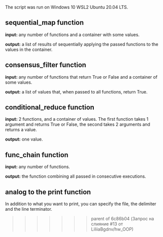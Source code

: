 
The script was run on Windows 10 WSL2 Ubuntu 20.04 LTS.

## sequential_map function 
**input:** any number of functions and a container with some values. 

**output:** a list of results of sequentially applying the passed functions to the values in the container. 

## consensus_filter function 
**input:** any number of functions that return True or False and a container of some values.

**output:** a list of values that, when passed to all functions, return True.

## conditional_reduce function 

**input:** 2 functions, and a container of values. The first function takes 1 argument and returns True or False, the second takes 2 arguments and returns a value. 

**output:** one value.

## func_chain function
**input:** any number of functions. 

**output:** the function combining all passed in consecutive executions. 

## analog to the print function
In addition to what you want to print, you can specify the file, the delimiter and the line terminator.
>>>>>>> parent of 6c86b04 (Запрос на слияние #13 от LiliiaBgdnv/hw_OOP)
